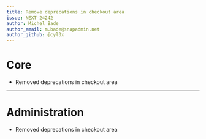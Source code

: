 ```yaml
---
title: Remove deprecations in checkout area
issue: NEXT-24242
author: Michel Bade
author_email: m.bade@snapadmin.net
author_github: @cyl3x
---
```

# Core
* Removed deprecations in checkout area
___
# Administration
* Removed deprecations in checkout area
